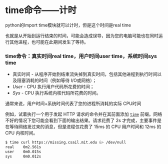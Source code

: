 # time命令——计时

python的Import time模块就可以计时，但是这个时间是real time

也就是从开始到运行结束的时间，可能会造成误导，因为您的电脑可能也在同时运行其他进程，也可能在此期间发生了等待。

### time命令：真实时间real time，用户时间user time，系统时间sys time

* 真实时间 - 从程序开始到结束流失掉到真实时间，包括其他进程到执行时间以及阻塞消耗的时间（例如等待 I/O或网络）；
* _User_ - CPU 执行用户代码所花费的时间；
* _Sys_ - CPU 执行系统内核代码所花费的时间。

通常来说，用户时间+系统时间代表了您的进程所消耗的实际 CPU时间

例如，试着执行一个用于发起 HTTP 请求的命令并在其前面添加 [`time`](http://man7.org/linux/man-pages/man1/time.1.html) 前缀。网络不好的情况下您可能会看到下面的输出结果。请求花费了 2s 才完成，主要事件是在等待网络发过来的消息，但是进程仅花费了 15ms 的 CPU 用户时间和 12ms 的 CPU 内核时间。

```bash
$ time curl https://missing.csail.mit.edu &> /dev/null
real    0m2.561s
user    0m0.015s
sys     0m0.012s
```

